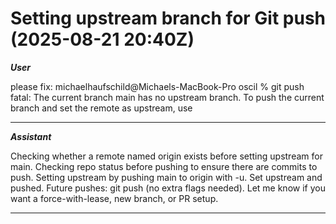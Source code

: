 <!-- Generated by SpecStory -->

# Setting upstream branch for Git push (2025-08-21 20:40Z)

_**User**_

please fix:
michaelhaufschild@Michaels-MacBook-Pro oscil % git push
fatal: The current branch main has no upstream branch.
To push the current branch and set the remote as upstream, use

---

_**Assistant**_

Checking whether a remote named origin exists before setting upstream for main. Checking repo status before pushing to ensure there are commits to push. Setting upstream by pushing main to origin with -u. Set upstream and pushed. Future pushes: git push (no extra flags needed). Let me know if you want a force-with-lease, new branch, or PR setup.

---

